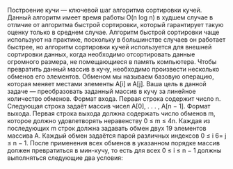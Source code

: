 Построение кучи — ключевой шаг алгоритма сортировки кучей. Данный алгоритм имеет время работы O(n log n) в худшем случае в отличие от алгоритма быстрой сортировки, который гарантирует такую оценку только в среднем случае. Алгоритм быстрой сортировки чаще используют на практике, поскольку в большинстве
случаев он работает быстрее, но алгоритм
сортировки кучей используется для внешней сортировки данных, когда необходимо
отсортировать данные огромного размера,
не помещающиеся в память компьютера.
Чтобы превратить данный массив в кучу, необходимо произвести
несколько обменов его элементов. Обменом мы называем базовую
операцию, которая меняет местами элементы A[i] и A[j]. Ваша цель
в данной задаче — преобразовать заданный массив в кучу за линейное количество обменов.
Формат входа. Первая строка содержит число n. Следующая строка
задаёт массив чисел A[0], . . . , A[n − 1].
Формат выхода. Первая строка выхода должна содержать число обменов m, которое должно удовлетворять неравенству 0 ≤ m ≤
4n. Каждая из последующих m строк должна задавать обмен двух
19
элементов массива A. Каждый обмен задаётся парой различных
индексов 0 ≤ i 6= j ≤ n − 1. После применения всех обменов в
указанном порядке массив должен превратиться в мин-кучу, то
есть для всех 0 ≤ i ≤ n − 1 должны выполняться следующие два
условия:

